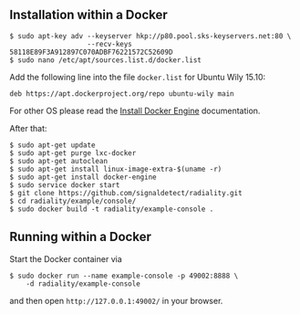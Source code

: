 ## Installation within a Docker

```
$ sudo apt-key adv --keyserver hkp://p80.pool.sks-keyservers.net:80 \
                   --recv-keys 58118E89F3A912897C070ADBF76221572C52609D
$ sudo nano /etc/apt/sources.list.d/docker.list
```

Add the following line into the file `docker.list` for Ubuntu Wily 15.10:

```
deb https://apt.dockerproject.org/repo ubuntu-wily main
```

For other OS please read the
[Install Docker Engine](https://docs.docker.com/engine/installation/)
documentation.

After that:

```
$ sudo apt-get update
$ sudo apt-get purge lxc-docker
$ sudo apt-get autoclean
$ sudo apt-get install linux-image-extra-$(uname -r)
$ sudo apt-get install docker-engine
$ sudo service docker start
$ git clone https://github.com/signaldetect/radiality.git
$ cd radiality/example/console/
$ sudo docker build -t radiality/example-console .
```

## Running within a Docker

Start the Docker container via

```
$ sudo docker run --name example-console -p 49002:8888 \
    -d radiality/example-console
```

and then open `http://127.0.0.1:49002/` in your browser.
